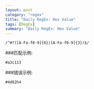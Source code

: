 ```yaml
---
layout: post
category: "regex"
title: "Daily RegEx: Hex Value"
tags: [RegEx]
summary: "Daily RegEx: Hex Value"
---
```


	/^#?([A-Fa-f0-9]{6}|[A-Fa-f0-9]{3})$/ 

###匹配示例:

	#a3c113

###错误示例:

	#4d82h4

